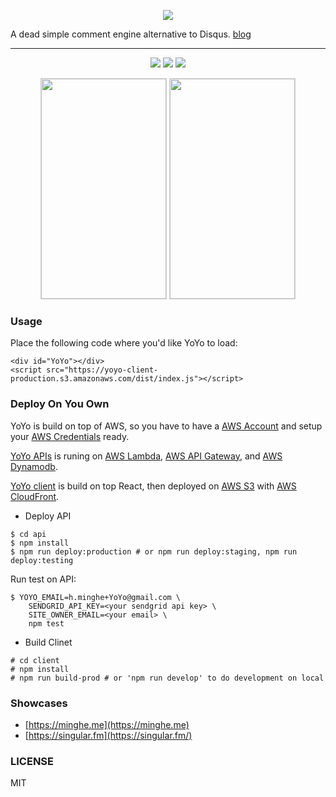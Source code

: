 <p align="center">
  <img src="https://github.com/metrue/YoYo/raw/master/YoYo.png"/>
</p>

A dead simple comment engine alternative to Disqus. [blog](https://minghe.me/2017-04-18-YoYo:%E8%87%AA%E5%B7%B1%E6%89%93%E9%80%A0%E4%B8%80%E4%B8%AA%E8%AF%84%E8%AE%BA%E6%9C%8D%E5%8A%A1.html)

---

<p align="center">
  <img src="https://circleci.com/gh/metrue/YoYo.svg?&style=shield&circle-token=964ea66301703e4612ad72ec839ba2d4fa2f98b4"/>
  <img src="https://codecov.io/github/metrue/YoYo/coverage.svg?branch=master"/>
  <img src="https://img.shields.io/badge/License-MIT-yellow.svg"/>
</p>
<p align="center">
  <img src="https://github.com/metrue/YoYo/raw/master/screenshot.png" width='200' height='352' style="border: solid lightgrey 1px;"/>
  <img src="https://github.com/metrue/YoYo/raw/master/screenshot-zh.png" width='200' height='352' style="border: solid lightgrey 1px;"/>
</p>

### Usage

Place the following code where you'd like YoYo to load:

```
<div id="YoYo"></div>
<script src="https://yoyo-client-production.s3.amazonaws.com/dist/index.js"></script>
```

### Deploy On You Own

YoYo is build on top of AWS, so you have to have a [AWS Account](https://console.aws.amazon.com/console/home?region=us-east-1) and setup your [AWS Credentials](https://docs.aws.amazon.com/cli/latest/userguide/cli-config-files.html) ready.

[YoYo APIs](https://github.com/metrue/YoYo/tree/master/api) is runing on [AWS Lambda](https://console.aws.amazon.com/lambda/home?region=us-east-1), [AWS API Gateway](https://console.aws.amazon.com/apigateway/home?region=us-east-1), and [AWS Dynamodb](https://console.aws.amazon.com/dynamodb/home?region=us-east-1).

[YoYo client](https://github.com/metrue/YoYo/tree/master/client) is build on top React, then deployed on [AWS S3](https://s3.console.aws.amazon.com/s3/home?region=us-east-1) with [AWS CloudFront](https://console.aws.amazon.com/cloudfront/home?region=us-east-1).

* Deploy API

```
$ cd api
$ npm install
$ npm run deploy:production # or npm run deploy:staging, npm run deploy:testing
```

Run test on API:
```
$ YOYO_EMAIL=h.minghe+YoYo@gmail.com \
    SENDGRID_API_KEY=<your sendgrid api key> \
    SITE_OWNER_EMAIL=<your email> \
    npm test
```

* Build Clinet

```
# cd client
# npm install
# npm run build-prod # or 'npm run develop' to do development on local
```

### Showcases

* [https://minghe.me](https://minghe.me)
* [https://singular.fm](https://singular.fm/)

### LICENSE

MIT
